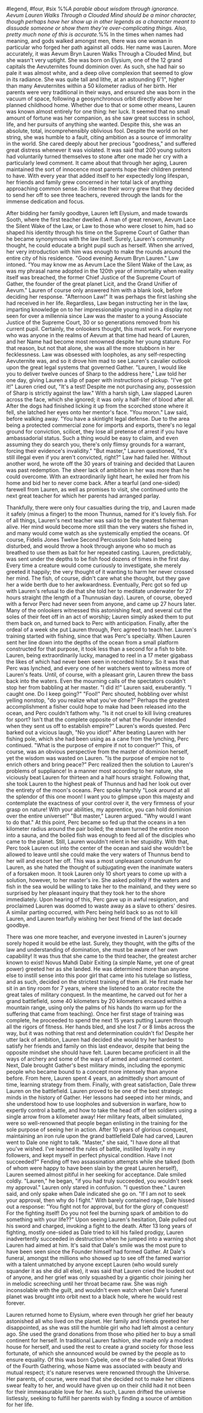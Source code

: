 #legend, #four, #six
%%*A parable about wisdom through ignorance. Aevum Lauren Walks Through a Clouded Mind should be a minor character, though perhaps have her show up in other legends as a character meant to dissuade someone or show them they're over-complicating things. Also, pretty much none of this is accurate.*%%
In the times when names had meaning, and gods walked amongst men, there was one woman in particular who forged her path against all odds. Her name was Lauren. More accurately, it was Aevum Bryn Lauren Walks Through a Clouded Mind, but she wasn't very uptight. She was born on Elysium, one of the 12 grand capitals the Aevuternites found dominion over. As such, she had hair so pale it was almost white, and a deep olive complexion that seemed to glow in its radiance. She was quite tall and lithe, at an astounding 6'1", higher than many Aevuternites within a 50 kilometer radius of her birth. Her parents were very traditional in their ways, and ensured she was born in the vacuum of space, following a geosynchronous orbit directly above her planned childhood home. Whether due to that or some other means, Lauren was known almost entirely for one thing: her luck. It seemed that no small amount of fortune was her companion, as she saw great success in school, life, and her pursuits of anything she wanted. Despite this, she was an absolute, total, incomprehensibly oblivious fool. Despite the world on her string, she was humble to a fault, citing ambition as a source of immorality in the world. She cared deeply about her precious "goodness," and suffered great distress whenever it was violated. It was said that 200 young suitors had voluntarily turned themselves to stone after one made her cry with a particularly lewd comment. 
It came about that through her aging, Lauren maintained the sort of innocence most parents hope their children pretend to have. With every year that added itself to her expectedly long lifespan, her friends and family grew concerned in her total lack of anything approaching common sense. So intense their worry grew that they decided to send her off to see three teachers, revered through the lands for the immense dedication and focus. 

After bidding her family goodbye, Lauren left Elysium, and made towards Sooth, where the first teacher dwelled. A man of great renown, Aevum Lace the Silent Wake of the Law, or Law to those who were closet to him, had so shaped his identity through his time on the Supreme Court of Gather than he became synonymous with the law itself. Surely, Lauren's community thought, he could educate a bright pupil such as herself. When she arrived, her very introduction with him was enough to make the rounds around the entire city of his residence.
"Good evening Aevum Bryn Lauren." Law intoned. "You may know me as Aevum Lace the Silent Wake of the Law, as was my phrasal name adopted in the 120th year of immortality when reality itself was breached, the former Chief Justice of the Supreme Court of Gather, the founder of the great planet Licit, and the Grand Unifier of Aevum." Lauren of course only answered him with a blank look, before deciding her response.
"Afternoon Law!" It was perhaps the first lashing she had received in her life. Regardless, Law began instructing her in the law, imparting knowledge on to her impressionable young mind in a display not seen for over a millennia since Law was the master to a young Associate Justice of the Supreme Court, 30 or so generations removed from his current pupil. Certainly, the onlookers thought, this must work. For everyone who was anyone in the realms of Aevum at that time had heard of Lauren, and her Name had become most renowned despite her young stature. For that reason, but not that alone, she was all the more stubborn in her fecklessness. Law was obsessed with loopholes, as any self-respecting Aevuternite was, and so it drove him mad to see Lauren's cavalier outlook upon the great legal systems that governed Gather.
"Lauren, I would like you to deliver twelve ounces of Sharp to the address here," Law told her one day, giving Lauren a slip of paper with instructions of pickup.
"I've got it!" Lauren cried out, "It's a test! Despite me not purchasing any, possession of Sharp is strictly against the law."
With a harsh sigh, Law slapped Lauren across the face, which she ignored; it was only a half-liter of blood after all. After the dogs had finished licking it up from the scorched stone where it fell, she latched her eyes onto her mentor's face. 
"You moron." Law said, before walking away. "You have a skintight legal defense. Due to the area being a protected commercial zone for imports and exports, there's no legal ground for conviction, scilicet, they lose all pretense of arrest if you have ambassadorial status. Such a thing would be easy to claim, and even assuming they do search you, there's only flimsy grounds for a warrant, forcing their evidence's invalidity."
"But master," Lauren questioned, "it's still illegal even if you aren't convicted, right?"
Law had failed her. Without another word, he wrote off the 30 years of training and decided that Lauren was past redemption. The sheer lack of ambition in her was more than he could overcome. With an extraordinarily light heart, he exiled her from his home and bid her to never come back. 
After a tearful (and one-sided) farewell from Lauren, as well as promises to visit, she continued unto the next great teacher for which her parents had arranged parlay.

Thankfully, there were only four casualties during the trip, and Lauren made it safely (minus a finger) to the moon Thunnus, named for it's lovely fish. For of all things, Lauren's next teacher was said to be the greatest fisherman alive. Her mind would become more still than the very waters she fished in, and many would come watch as she systemically emptied the oceans. Of course, Fidelis Jones Twelve Second Percussion Solo hated being disturbed, and would throw a hook through anyone who so much as breathed to use them as bait for her repeated casting. Lauren, predictably, was sent under the depths to be fish food dozens of times in the first day. Every time a creature would come curiously to investigate, she merely greeted it happily; the very thought of it wanting to harm her never crossed her mind. The fish, of course, didn't care what she thought, but they gave her a wide berth due to her awkwardness. Eventually, Perc got so fed up with Lauren's refusal to die that she told her to meditate underwater for 27 hours straight (the length of a Thunnusian day). Lauren, of course, obeyed with a fervor Perc had never seen from anyone, and came up 27 hours later. Many of the onlookers witnessed this astonishing feat, and several cut the soles of their feet off in an act of worship; Lauren simply asked them to put them back on, and turned back to Perc with anticipation. Finally, after the ordeal of a week she put Lauren through, Perc agreed to teach her. 
Lauren's training started with fishing, since that was Perc's specialty. When Lauren sent her line down into the depths of the ocean from a small platform constructed for that purpose, it took less than a second for a fish to bite. Lauren, being extraordinarily lucky, managed to reel in a 17 meter gigabass the likes of which had never been seen in recorded history. So it was that Perc was lynched, and every one of her watchers went to witness more of Lauren's feats. Until, of course, with a pleasant grin, Lauren threw the bass back into the waters. Even the mourning calls of the spectators couldn't stop her from babbling at her master.
"I did it!" Lauren said, exuberantly. "I caught one. Do I keep going?" 
"Fool!" Perc shouted, hobbling over whilst yelling nonstop, "do you realize what you've done?" Perhaps the greatest accomplishment a fisher could hope to make had been released into the ocean, and Perc couldn't fathom why.
"Is it not cruel to kill living creatures for sport? Isn't that the complete opposite of what the Founder intended when they sent us off to establish empire?" Lauren's words quested.
Perc barked out a vicious laugh, "No you idiot!" After beating Lauren with her fishing pole, which she had been using as a cane from the lynching, Perc continued. "What is the purpose of empire if not to conquer?" This, of course, was an obvious perspective from the master of dominion herself, yet the wisdom was wasted on Lauren. 
"Is the purpose of empire not to enrich others and bring peace?" Perc realized then the solution to Lauren's problems of suppliance! In a manner most according to her nature, she viciously beat Lauren for thirteen and a half hours straight. Following that, she took Lauren to the highest peak of Thunnus and had her look out over the entirety of the moon's oceans. Perc spoke harshly
"Look around at all the splendor of this one moon! I want you to glimpse upon this majesty and contemplate the exactness of your control over it, the very firmness of your grasp on nature! With your abilities, my apprentice, you can hold dominion over the entire universe!" 
"But master," Lauren argued. "Why would I want to do that." At this point, Perc became so fed up that the oceans in a ten kilometer radius around the pair boiled; the steam turned the entire moon into a sauna, and the boiled fish was enough to feed all of the disciples who came to the planet. Still, Lauren wouldn't relent in her stupidity. 
With that, Perc took Lauren out into the center of the ocean and said she wouldn't be allowed to leave until she could make the very waters of Thunnus bend to her will and escort her off. This was a most unpleasant conundrum for Lauren, as she hated the thought of subjugating even the inanimate waters of a forsaken moon. It took Lauren only 10 short years to come up with a solution, however, to her master's ire. She asked politely if the waters and fish in the sea would be willing to take her to the mainland, and they were so surprised by her pleasant inquiry that they took her to the shore immediately. Upon hearing of this, Perc gave up in awful resignation, and proclaimed Lauren was doomed to waste away as a slave to others' desires. A similar parting occurred, with Perc being held back so as not to kill Lauren, and Lauren tearfully wishing her best friend of the last decade goodbye.

There was one more teacher, and everyone invested in Lauren's journey sorely hoped it would be ethe last. Surely, they thought, with the gifts of the law and understanding of domination, she must be aware of her own capability! It was thus that she came to the third teacher, the greatest archer known to exist! Novus Mahdi Dabir Exiting (a simple Name, yet one of great power) greeted her as she landed. He was determined more than anyone else to instill sense into this poor girl that came into his tutelage so listless, and as such, decided on the strictest training of them all. He first made her sit in an tiny room for 7 years, where she listened to an orator recite the great tales of military conquest. In the meantime, he carved out for her a grand battlefield, some 40 kilometers by 20 kilometers encased within a mountain range, using only the palms of his hands (to warm up for the suffering that came from teaching). Once her first stage of training was complete, he proceeded to spend the next 15 years putting Lauren through all the rigors of fitness. Her hands bled, and she lost 7 or 8 limbs across the way, but it was nothing that rest and determination couldn't fix! Despite her utter lack of ambition, Lauren had decided she would try her hardest to satisfy her friends and family on this last endeavor, despite that being the opposite mindset she should have felt. Lauren became proficient in all the ways of archery and some of the ways of armed and unarmed content. Next, Dale brought Gather's best military minds, including the eponymic people who became bound to a concept more intensely than anyone before. From here, Lauren spent 4 years, an admittedly short amount of time, learning strategy from them. Finally, with great satisfaction, Dale threw Lauren on the battlefield. 
Lauren proved to be one of the best strategic minds in the history of Gather. Her lessons had seeped into her minds, and she understood how to use loopholes and subversion in warfare, how to expertly control a battle, and how to take the head off of ten soldiers using a single arrow from a kilometer away! Her military feats, albeit simulated, were so well-renowned that people began enlisting in the training for the sole purpose of seeing her in action.
After 10 years of glorious conquest, maintaining an iron rule upon the grand battlefield Dale had carved, Lauren went to Dale one night to talk.
"Master," she said, "I have done all that you've wished. I've learned the rules of battle, instilled loyalty in my followers, and kept myself in perfect physical condition. Have I not succeeded?" Fending off two assassination attempts while she talked (both of whom were happy to have been slain by the great Lauren herself), Lauren seemed almost pitiful in her seeking for acceptance.
Dale smiled coldly. "Lauren," he began, "if you had truly succeeded, you wouldn't seek my approval." Lauren only stared in confusion.
"I question thee." Lauren said, and only spake when Dale indicated she go on. "If I am not to seek your approval, then why do I fight."
With barely contained rage, Dale hissed out a response: "You fight not for approval, but for the glory of conquest! For the fighting itself! Do you not feel the burning spark of ambition to do something with your life??" Upon seeing Lauren's hesitation, Dale pulled out his sword and charged, invoking a fight to the death.
After 13 long years of fighting, mostly one-sided as Dale tried to kill his failed prodigy, Lauren inadvertently succeeded in destruction when he jumped into a warning shot Lauren had aimed at him. It's said that Dale's smile was the most pure to have been seen since the Founder himself had formed Gather. At Dale's funeral, amongst the millions who showed up to see off the famed warrior with a talent unmatched by anyone except Lauren (who would surely squander it as she did all else), it was said that Lauren cried the loudest out of anyone, and her grief was only squashed by a gigantic choir joining her in melodic screeching until her throat became raw. She was nigh inconsolable with the guilt, and wouldn't even watch when Dale's funeral planet was brought into orbit next to a black hole, where he would rest forever. 

Lauren returned home to Elysium, where even through her grief her beauty astonished all who lived on the planet. Her family and friends greeted her disappointed, as she was still the humble girl who had left almost a century ago. She used the grand donations from those who pitied her to buy a small continent for herself. In traditional Lauren fashion, she made only a modest house for herself, and used the rest to create a grand society for those less fortunate, of which she announced would be owned by the people as to ensure equality. Of this was born Cybele, one of the so-called Great Works of the Fourth Gathering, whose Name was associated with beauty and mutual respect; it's nature reserves were renowned through the Universe. Her parents, of course, were mad that she decided not to make her citizens swear fealty to her, and would have given up on their child had it not been for their immeasurable love for her. As such, Lauren drifted the universe listlessly, seeking to fulfill her parents wish by finding a source of ambition for her life.